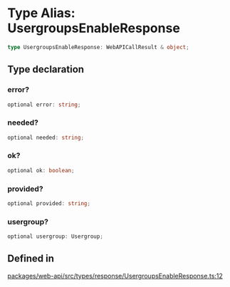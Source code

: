 # Type Alias: UsergroupsEnableResponse

```ts
type UsergroupsEnableResponse: WebAPICallResult & object;
```

## Type declaration

### error?

```ts
optional error: string;
```

### needed?

```ts
optional needed: string;
```

### ok?

```ts
optional ok: boolean;
```

### provided?

```ts
optional provided: string;
```

### usergroup?

```ts
optional usergroup: Usergroup;
```

## Defined in

[packages/web-api/src/types/response/UsergroupsEnableResponse.ts:12](https://github.com/slackapi/node-slack-sdk/blob/c15385ef93ccdde9702f52f7d1f445999203d794/packages/web-api/src/types/response/UsergroupsEnableResponse.ts#L12)

